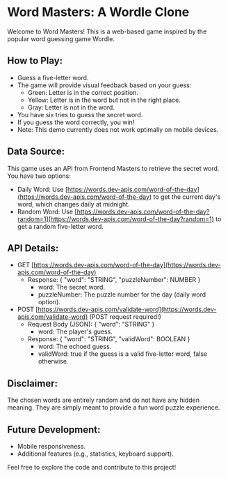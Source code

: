 # Word Masters: A Wordle Clone

Welcome to Word Masters! This is a web-based game inspired by the popular word guessing game Wordle.

## How to Play:

- Guess a five-letter word.
- The game will provide visual feedback based on your guess:
  - Green: Letter is in the correct position.
  - Yellow: Letter is in the word but not in the right place.
  - Gray: Letter is not in the word.
- You have six tries to guess the secret word.
- If you guess the word correctly, you win!
- Note: This demo currently does not work optimally on mobile devices.

## Data Source:

This game uses an API from Frontend Masters to retrieve the secret word. You have two options:

- Daily Word: Use [https://words.dev-apis.com/word-of-the-day](https://words.dev-apis.com/word-of-the-day) to get the current day's word, which changes daily at midnight.
- Random Word: Use [https://words.dev-apis.com/word-of-the-day?random=1](https://words.dev-apis.com/word-of-the-day?random=1) to get a random five-letter word.

## API Details:

- GET [https://words.dev-apis.com/word-of-the-day](https://words.dev-apis.com/word-of-the-day)
  - Response: { "word": "STRING", "puzzleNumber": NUMBER }
    - word: The secret word.
    - puzzleNumber: The puzzle number for the day (daily word option).
- POST [https://words.dev-apis.com/validate-word](https://words.dev-apis.com/validate-word) (POST request required!)
  - Request Body (JSON): { "word": "STRING" }
    - word: The player's guess.
  - Response: { "word": "STRING", "validWord": BOOLEAN }
    - word: The echoed guess.
    - validWord: true if the guess is a valid five-letter word, false otherwise.

## Disclaimer:

The chosen words are entirely random and do not have any hidden meaning. They are simply meant to provide a fun word puzzle experience.

## Future Development:

- Mobile responsiveness.
- Additional features (e.g., statistics, keyboard support).

Feel free to explore the code and contribute to this project!
